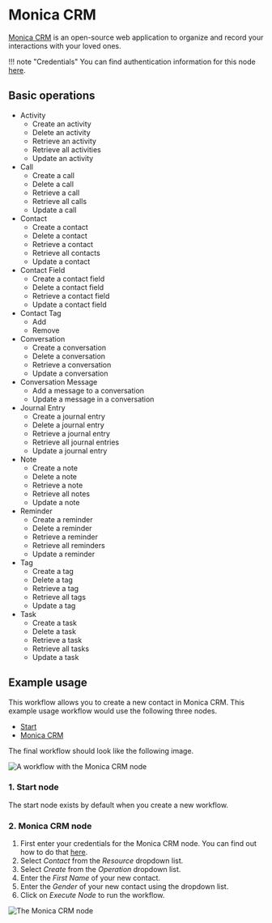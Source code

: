 # Monica CRM

[Monica CRM](https://www.monicahq.com/) is an open-source web application to organize and record your interactions with your loved ones.

!!! note "Credentials"
    You can find authentication information for this node [here](/integrations/credentials/monicaCrm/).


## Basic operations

* Activity
    * Create an activity
    * Delete an activity
    * Retrieve an activity
    * Retrieve all activities
    * Update an activity
* Call
    * Create a call
    * Delete a call
    * Retrieve a call
    * Retrieve all calls
    * Update a call
* Contact
    * Create a contact
    * Delete a contact
    * Retrieve a contact
    * Retrieve all contacts
    * Update a contact
* Contact Field
    * Create a contact field
    * Delete a contact field
    * Retrieve a contact field
    * Update a contact field
* Contact Tag
    * Add
    * Remove
* Conversation
    * Create a conversation
    * Delete a conversation
    * Retrieve a conversation
    * Update a conversation
* Conversation Message
    * Add a message to a conversation
    * Update a message in a conversation
* Journal Entry
    * Create a journal entry
    * Delete a journal entry
    * Retrieve a journal entry
    * Retrieve all journal entries
    * Update a journal entry
* Note
    * Create a note
    * Delete a note
    * Retrieve a note
    * Retrieve all notes
    * Update a note
* Reminder
    * Create a reminder
    * Delete a reminder
    * Retrieve a reminder
    * Retrieve all reminders
    * Update a reminder
* Tag
    * Create a tag
    * Delete a tag
    * Retrieve a tag
    * Retrieve all tags
    * Update a tag
* Task
    * Create a task
    * Delete a task
    * Retrieve a task
    * Retrieve all tasks
    * Update a task


## Example usage

This workflow allows you to create a new contact in Monica CRM. This example usage workflow would use the following three nodes.
- [Start](/integrations/core-nodes/n8n-nodes-base.start/)
- [Monica CRM]()

The final workflow should look like the following image.

![A workflow with the Monica CRM node](/_images/integrations/nodes/monicacrm/workflow.png)

### 1. Start node

The start node exists by default when you create a new workflow.

### 2. Monica CRM node

1. First enter your credentials for the Monica CRM node. You can find out how to do that [here](/integrations/credentials/monicaCrm/).
2. Select *Contact* from the *Resource* dropdown list.
3. Select *Create* from the *Operation* dropdown list.
3. Enter the *First Name* of your new contact.
4. Enter the *Gender* of your new contact using the dropdown list.
5. Click on *Execute Node* to run the workflow.

![The Monica CRM node](/_images/integrations/nodes/monicacrm/monicacrm_node.png)
